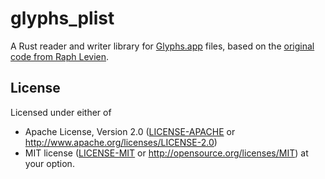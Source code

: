 # glyphs_plist

A Rust reader and writer library for [Glyphs.app](https://www.glyphsapp.com) files, based on the [original code from Raph Levien](https://github.com/raphlinus/interp-toy/tree/main/glyphstool).


## License

Licensed under either of
  * Apache License, Version 2.0 ([LICENSE-APACHE](LICENSE-APACHE) or
    http://www.apache.org/licenses/LICENSE-2.0)
  * MIT license ([LICENSE-MIT](LICENSE-MIT) or
    http://opensource.org/licenses/MIT) at your option.
